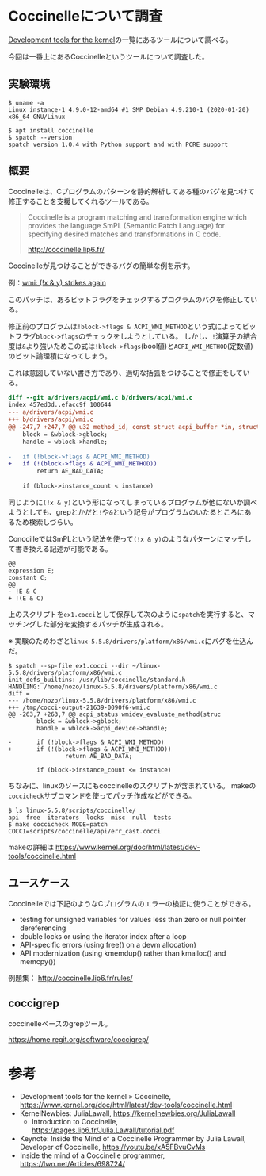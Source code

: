 # Coccinelleについて調査

[Development tools for the kernel](https://www.kernel.org/doc/html/latest/dev-tools/index.html)の一覧にあるツールについて調べる。

今回は一番上にあるCoccinelleというツールについて調査した。

## 実験環境

```
$ uname -a
Linux instance-1 4.9.0-12-amd64 #1 SMP Debian 4.9.210-1 (2020-01-20) x86_64 GNU/Linux

$ apt install coccinelle
$ spatch --version
spatch version 1.0.4 with Python support and with PCRE support
```

## 概要

Coccinelleは、Cプログラムのパターンを静的解析してある種のバグを見つけて修正することを支援してくれるツールである。

> Coccinelle is a program matching and transformation engine which provides the language SmPL (Semantic Patch Language) for specifying desired matches and transformations in C code.
> 
> http://coccinelle.lip6.fr/

Coccinelleが見つけることができるバグの簡単な例を示す。

例：[wmi: (!x & y) strikes again](https://git.kernel.org/pub/scm/linux/kernel/git/torvalds/linux.git/commit/?id=e6bafba5b4765a5a252f1b8d31cbf6d2459da337)

このパッチは、あるビットフラグをチェックするプログラムのバグを修正している。

修正前のプログラムは`!block->flags & ACPI_WMI_METHOD`という式によってビットフラグ`block->flags`のチェックをしようとしている。
しかし、`!`演算子の結合度は`&`より強いためこの式は`!block->flags`(bool値)と`ACPI_WMI_METHOD`(定数値)のビット論理積になってしまう。

これは意図していない書き方であり、適切な括弧をつけることで修正をしている。

```diff
diff --git a/drivers/acpi/wmi.c b/drivers/acpi/wmi.c
index 457ed3d..efacc9f 100644
--- a/drivers/acpi/wmi.c
+++ b/drivers/acpi/wmi.c
@@ -247,7 +247,7 @@ u32 method_id, const struct acpi_buffer *in, struct acpi_buffer *out)
 	block = &wblock->gblock;
 	handle = wblock->handle;
 
-	if (!block->flags & ACPI_WMI_METHOD)
+	if (!(block->flags & ACPI_WMI_METHOD))
 		return AE_BAD_DATA;
 
 	if (block->instance_count < instance)
```

同じように`(!x & y)`という形になってしまっているプログラムが他にないか調べようとしても、grepとかだと`!`や`&`という記号がプログラムのいたるところにあるため検索しづらい。

ConccilleではSmPLという記法を使って`(!x & y)`のようなパターンにマッチして書き換える記述が可能である。

```
@@
expression E;
constant C;
@@
- !E & C
+ !(E & C)
```

上のスクリプトを`ex1.cocci`として保存して次のように`spatch`を実行すると、マッチングした部分を変換するパッチが生成される。

※ 実験のためわざと`linux-5.5.8/drivers/platform/x86/wmi.c`にバグを仕込んだ。

```
$ spatch --sp-file ex1.cocci --dir ~/linux-5.5.8/drivers/platform/x86/wmi.c 
init_defs_builtins: /usr/lib/coccinelle/standard.h
HANDLING: /home/nozo/linux-5.5.8/drivers/platform/x86/wmi.c
diff = 
--- /home/nozo/linux-5.5.8/drivers/platform/x86/wmi.c
+++ /tmp/cocci-output-21639-0090f6-wmi.c
@@ -263,7 +263,7 @@ acpi_status wmidev_evaluate_method(struc
        block = &wblock->gblock;
        handle = wblock->acpi_device->handle;
 
-       if (!block->flags & ACPI_WMI_METHOD)
+       if (!(block->flags & ACPI_WMI_METHOD))
                return AE_BAD_DATA;
 
        if (block->instance_count <= instance)
```

ちなみに、linuxのソースにもcoccinelleのスクリプトが含まれている。
makeの`coccicheck`サブコマンドを使ってパッチ作成などができる。

```
$ ls linux-5.5.8/scripts/coccinelle/
api  free  iterators  locks  misc  null  tests
$ make coccicheck MODE=patch COCCI=scripts/coccinelle/api/err_cast.cocci
```

makeの詳細は https://www.kernel.org/doc/html/latest/dev-tools/coccinelle.html 

## ユースケース

Coccinelleでは下記のようなCプログラムのエラーの検証に使うことができる。

- testing for unsigned variables for values less than zero or null pointer dereferencing
- double locks or using the iterator index after a loop
- API-specific errors (using free() on a devm allocation)
- API modernization (using kmemdup() rather than kmalloc() and memcpy())

例題集：
http://coccinelle.lip6.fr/rules/

## coccigrep

coccinelleベースのgrepツール。

https://home.regit.org/software/coccigrep/

# 参考

- Development tools for the kernel » Coccinelle, https://www.kernel.org/doc/html/latest/dev-tools/coccinelle.html
- KernelNewbies: JuliaLawall, https://kernelnewbies.org/JuliaLawall
  - Introduction to Coccinelle, https://pages.lip6.fr/Julia.Lawall/tutorial.pdf
- Keynote: Inside the Mind of a Coccinelle Programmer by Julia Lawall, Developer of Coccinelle, https://youtu.be/xA5FBvuCvMs
- Inside the mind of a Coccinelle programmer, https://lwn.net/Articles/698724/

